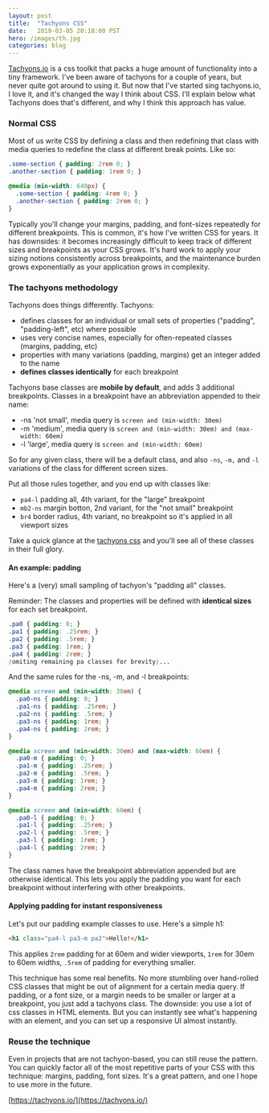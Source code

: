 ```yaml
---
layout: post
title:  "Tachyons CSS"
date:   2019-03-05 20:18:00 PST
hero: /images/th.jpg
categories: blog
---
```


[Tachyons.io] is a css toolkit that packs a huge amount of functionality into a tiny framework. I've been aware of tachyons for a couple of years, but never quite got around to using it. But now that I've started sing tachyons.io, I love it, and it's changed the way I think about CSS. I'll explain below what Tachyons does that's different, and why I think this approach has value.

### Normal CSS

Most of us write CSS by defining a class and then redefining that class with media queries to redefine the class at different break points. Like so:

```css
.some-section { padding: 2rem 0; }
.another-section { padding: 1rem 0; }

@media (min-width: 640px) {
  .some-section { padding: 4rem 0; }
  .another-section { padding: 2rem 0; }
}
```

Typically you'll change your margins, padding, and font-sizes repeatedly for different breakpoints. This is common, it's how I've written CSS for years. It has downsides: it becomes increasingly difficult to keep track of different sizes and breakpoints as your CSS grows. It's hard work to apply your sizing notions consistently across breakpoints, and the maintenance burden grows exponentially as your application grows in complexity.

### The tachyons methodology

Tachyons does things differently. Tachyons:
- defines classes for an individual or small sets of properties ("padding", "padding-left", etc) where possible
- uses very concise names, especially for often-repeated classes (margins, padding, etc)
- properties with many variations (padding, margins) get an integer added to the name
- __defines classes identically__ for each breakpoint

Tachyons base classes are __mobile by default__, and adds 3 additional breakpoints. Classes in a breakpoint have an abbreviation appended to their name:
- -ns 'not small', media query is `screen and (min-width: 30em)`
- -m 'medium', media query is `screen and (min-width: 30em) and (max-width: 60em)`
- -l 'large', media query is `screen and (min-width: 60em)`

So for any given class, there will be a default class, and also `-ns`, `-m,` and `-l` variations of the class for different screen sizes. 

Put all those rules together, and you end up with classes like:
- `pa4-l` padding all, 4th variant, for the "large" breakpoint
- `mb2-ns` margin botton, 2nd variant, for the "not small" breakpoint
- `br4` border radius, 4th variant, no breakpoint so it's applied in all viewport sizes

Take a quick glance at the [tachyons css] and you'll see all of these classes in their full glory.

#### An example: padding

Here's a (very) small sampling of tachyon's "padding all" classes.

Reminder: The classes and  properties will be defined with __identical sizes__ for each set breakpoint.

```css
.pa0 { padding: 0; }
.pa1 { padding: .25rem; }
.pa2 { padding: .5rem; }
.pa3 { padding: 1rem; }
.pa4 { padding: 2rem; }
(omiting remaining pa classes for brevity)...
```

And the same rules for the -ns, -m, and -l breakpoints:

```css
@media screen and (min-width: 30em) {
  .pa0-ns { padding: 0; }
  .pa1-ns { padding: .25rem; }
  .pa2-ns { padding: .5rem; }
  .pa3-ns { padding: 1rem; }
  .pa4-ns { padding: 2rem; }
}

@media screen and (min-width: 30em) and (max-width: 60em) {
  .pa0-m { padding: 0; }
  .pa1-m { padding: .25rem; }
  .pa2-m { padding: .5rem; }
  .pa3-m { padding: 1rem; }
  .pa4-m { padding: 2rem; }
}

@media screen and (min-width: 60em) {
  .pa0-l { padding: 0; }
  .pa1-l { padding: .25rem; }
  .pa2-l { padding: .5rem; }
  .pa3-l { padding: 1rem; }
  .pa4-l { padding: 2rem; }
}
```

The class names have the breakpoint abbreviation appended but are otherwise identical. This lets you apply the padding you want for each breakpoint without interfering with other breakpoints.

#### Applying padding for instant responsiveness

Let's put our padding example classes to use. Here's a simple h1:

```html
<h1 class="pa4-l pa3-m pa2">Hello!</h1>
```

This applies `2rem` padding for at 60em and wider viewports, `1rem` for 30em to 60em widths, `.5rem` of padding for everything smaller.

This technique has some real benefits. No more stumbling over hand-rolled CSS classes that might be out of alignment for a certain media query. If padding, or a font size, or a margin needs to be smaller or larger at a breakpoint, you just add a tachyons class. The downside: you use a lot of css classes in HTML elements. But you can instantly see what's happening with an element, and you can set up a responsive UI almost instantly.

### Reuse the technique

Even in projects that are not tachyon-based, you can still reuse the pattern. You can quickly factor all of the most repetitive parts of your CSS with this technique: margins, padding, font sizes. It's a great pattern, and one I hope to use more in the future.


[https://tachyons.io/](https://tachyons.io/)

[tachyons.io]: https://tachyons.io/
[tachyons css]: https://github.com/tachyons-css/tachyons/blob/master/css/tachyons.css

